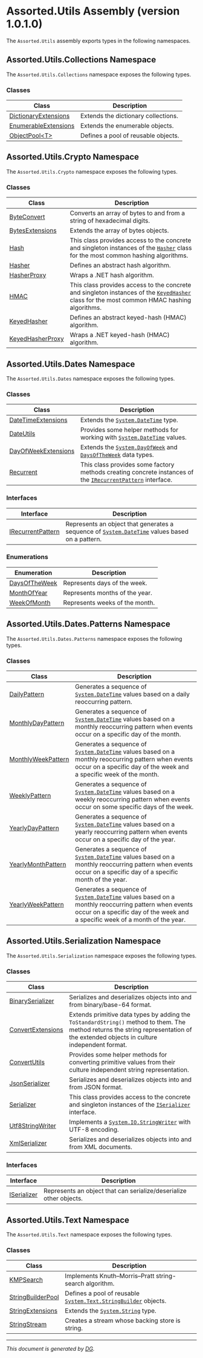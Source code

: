 ﻿# Assorted.Utils Assembly (version 1.0.1.0)

The `Assorted.Utils` assembly exports types in the following namespaces.

## Assorted.Utils.Collections Namespace

The `Assorted.Utils.Collections` namespace exposes the following types.

### Classes

Class | Description
--- | ---
[DictionaryExtensions](Assorted.Utils.Collections.DictionaryExtensions.md) | Extends the dictionary collections.
[EnumerableExtensions](Assorted.Utils.Collections.EnumerableExtensions.md) | Extends the enumerable objects.
[ObjectPool\<T>](Assorted.Utils.Collections.ObjectPool-1.md) | Defines a pool of reusable objects.

## Assorted.Utils.Crypto Namespace

The `Assorted.Utils.Crypto` namespace exposes the following types.

### Classes

Class | Description
--- | ---
[ByteConvert](Assorted.Utils.Crypto.ByteConvert.md) | Converts an array of bytes to and from a string of hexadecimal digits.
[BytesExtensions](Assorted.Utils.Crypto.BytesExtensions.md) | Extends the array of bytes objects.
[Hash](Assorted.Utils.Crypto.Hash.md) | This class provides access to the concrete and singleton instances of the [`Hasher`](Assorted.Utils.Crypto.Hasher.md) class for the most common hashing algorithms.
[Hasher](Assorted.Utils.Crypto.Hasher.md) | Defines an abstract hash algorithm.
[HasherProxy](Assorted.Utils.Crypto.HasherProxy.md) | Wraps a .NET hash algorithm.
[HMAC](Assorted.Utils.Crypto.HMAC.md) | This class provides access to the concrete and singleton instances of the [`KeyedHasher`](Assorted.Utils.Crypto.KeyedHasher.md) class for the most common HMAC hashing algorithms.
[KeyedHasher](Assorted.Utils.Crypto.KeyedHasher.md) | Defines an abstract keyed-hash (HMAC) algorithm.
[KeyedHasherProxy](Assorted.Utils.Crypto.KeyedHasherProxy.md) | Wraps a .NET keyed-hash (HMAC) algorithm.

## Assorted.Utils.Dates Namespace

The `Assorted.Utils.Dates` namespace exposes the following types.

### Classes

Class | Description
--- | ---
[DateTimeExtensions](Assorted.Utils.Dates.DateTimeExtensions.md) | Extends the [`System.DateTime`](https://docs.microsoft.com/en-us/dotnet/api/system.datetime) type.
[DateUtils](Assorted.Utils.Dates.DateUtils.md) | Provides some helper methods for working with [`System.DateTime`](https://docs.microsoft.com/en-us/dotnet/api/system.datetime) values.
[DayOfWeekExtensions](Assorted.Utils.Dates.DayOfWeekExtensions.md) | Extends the [`System.DayOfWeek`](https://docs.microsoft.com/en-us/dotnet/api/system.dayofweek) and [`DaysOfTheWeek`](Assorted.Utils.Dates.DaysOfTheWeek.md) data types.
[Recurrent](Assorted.Utils.Dates.Recurrent.md) | This class provides some factory methods creating concrete instances of the [`IRecurrentPattern`](Assorted.Utils.Dates.IRecurrentPattern.md) interface.

### Interfaces

Interface | Description
--- | ---
[IRecurrentPattern](Assorted.Utils.Dates.IRecurrentPattern.md) | Represents an object that generates a sequence of [`System.DateTime`](https://docs.microsoft.com/en-us/dotnet/api/system.datetime) values based on a pattern.

### Enumerations

Enumeration | Description
--- | ---
[DaysOfTheWeek](Assorted.Utils.Dates.DaysOfTheWeek.md) | Represents days of the week.
[MonthOfYear](Assorted.Utils.Dates.MonthOfYear.md) | Represents months of the year.
[WeekOfMonth](Assorted.Utils.Dates.WeekOfMonth.md) | Represents weeks of the month.

## Assorted.Utils.Dates.Patterns Namespace

The `Assorted.Utils.Dates.Patterns` namespace exposes the following types.

### Classes

Class | Description
--- | ---
[DailyPattern](Assorted.Utils.Dates.Patterns.DailyPattern.md) | Generates a sequence of [`System.DateTime`](https://docs.microsoft.com/en-us/dotnet/api/system.datetime) values based on a daily reoccurring pattern.
[MonthlyDayPattern](Assorted.Utils.Dates.Patterns.MonthlyDayPattern.md) | Generates a sequence of [`System.DateTime`](https://docs.microsoft.com/en-us/dotnet/api/system.datetime) values based on a monthly reoccurring pattern when events occur on a specific day of the month.
[MonthlyWeekPattern](Assorted.Utils.Dates.Patterns.MonthlyWeekPattern.md) | Generates a sequence of [`System.DateTime`](https://docs.microsoft.com/en-us/dotnet/api/system.datetime) values based on a monthly reoccurring pattern when events occur on a specific day of the week and a specific week of the month.
[WeeklyPattern](Assorted.Utils.Dates.Patterns.WeeklyPattern.md) | Generates a sequence of [`System.DateTime`](https://docs.microsoft.com/en-us/dotnet/api/system.datetime) values based on a weekly reoccurring pattern when events occur on some specific days of the week.
[YearlyDayPattern](Assorted.Utils.Dates.Patterns.YearlyDayPattern.md) | Generates a sequence of [`System.DateTime`](https://docs.microsoft.com/en-us/dotnet/api/system.datetime) values based on a yearly reoccurring pattern when events occur on a specific day of the year.
[YearlyMonthPattern](Assorted.Utils.Dates.Patterns.YearlyMonthPattern.md) | Generates a sequence of [`System.DateTime`](https://docs.microsoft.com/en-us/dotnet/api/system.datetime) values based on a monthly reoccurring pattern when events occur on a specific day of a specific month of the year.
[YearlyWeekPattern](Assorted.Utils.Dates.Patterns.YearlyWeekPattern.md) | Generates a sequence of [`System.DateTime`](https://docs.microsoft.com/en-us/dotnet/api/system.datetime) values based on a monthly reoccurring pattern when events occur on a specific day of the week and a specific week of a month of the year.

## Assorted.Utils.Serialization Namespace

The `Assorted.Utils.Serialization` namespace exposes the following types.

### Classes

Class | Description
--- | ---
[BinarySerializer](Assorted.Utils.Serialization.BinarySerializer.md) | Serializes and deserializes objects into and from binary/base-64 format.
[ConvertExtensions](Assorted.Utils.Serialization.ConvertExtensions.md) | Extends primitive data types by adding the `ToStandardString()` method to them. The method returns the string representation of the extended objects in culture independent format.
[ConvertUtils](Assorted.Utils.Serialization.ConvertUtils.md) | Provides some helper methods for converting primitive values from their culture independent string representation.
[JsonSerializer](Assorted.Utils.Serialization.JsonSerializer.md) | Serializes and deserializes objects into and from JSON format.
[Serializer](Assorted.Utils.Serialization.Serializer.md) | This class provides access to the concrete and singleton instances of the [`ISerializer`](Assorted.Utils.Serialization.ISerializer.md) interface.
[Utf8StringWriter](Assorted.Utils.Serialization.Utf8StringWriter.md) | Implements a [`System.IO.StringWriter`](https://docs.microsoft.com/en-us/dotnet/api/system.io.stringwriter) with UTF-8 encoding.
[XmlSerializer](Assorted.Utils.Serialization.XmlSerializer.md) | Serializes and deserializes objects into and from XML documents.

### Interfaces

Interface | Description
--- | ---
[ISerializer](Assorted.Utils.Serialization.ISerializer.md) | Represents an object that can serialize/deserialize other objects.

## Assorted.Utils.Text Namespace

The `Assorted.Utils.Text` namespace exposes the following types.

### Classes

Class | Description
--- | ---
[KMPSearch](Assorted.Utils.Text.KMPSearch.md) | Implements Knuth–Morris–Pratt string-search algorithm.
[StringBuilderPool](Assorted.Utils.Text.StringBuilderPool.md) | Defines a pool of reusable [`System.Text.StringBuilder`](https://docs.microsoft.com/en-us/dotnet/api/system.text.stringbuilder) objects.
[StringExtensions](Assorted.Utils.Text.StringExtensions.md) | Extends the [`System.String`](https://docs.microsoft.com/en-us/dotnet/api/system.string) type.
[StringStream](Assorted.Utils.Text.StringStream.md) | Creates a stream whose backing store is string.

---

_This document is generated by [DG](https://github.com/Khojasteh/dg)._
